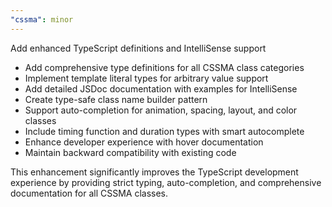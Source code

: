 ```yaml
---
"cssma": minor
---
```


Add enhanced TypeScript definitions and IntelliSense support

- Add comprehensive type definitions for all CSSMA class categories
- Implement template literal types for arbitrary value support
- Add detailed JSDoc documentation with examples for IntelliSense
- Create type-safe class name builder pattern
- Support auto-completion for animation, spacing, layout, and color classes
- Include timing function and duration types with smart autocomplete
- Enhance developer experience with hover documentation
- Maintain backward compatibility with existing code

This enhancement significantly improves the TypeScript development experience by providing strict typing, auto-completion, and comprehensive documentation for all CSSMA classes. 